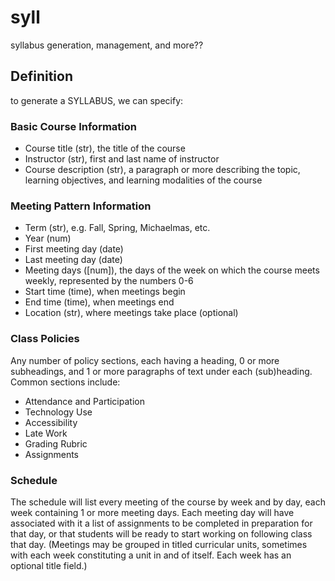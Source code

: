 # syll
syllabus generation, management, and more??

## Definition

to generate a SYLLABUS, we can specify: 

### Basic Course Information

* Course title (str), the title of the course 
* Instructor (str), first and last name of instructor
* Course description (str), a paragraph or more describing the topic, learning objectives, and learning modalities of the course

### Meeting Pattern Information

* Term (str), e.g. Fall, Spring, Michaelmas, etc.
* Year (num)
* First meeting day (date)
* Last meeting day (date)
* Meeting days ([num]), the days of the week on which the course meets weekly, represented by the numbers 0-6
* Start time (time), when meetings begin
* End time (time), when meetings end
* Location (str), where meetings take place (optional)

### Class Policies 

Any number of policy sections, each having a heading, 0 or more subheadings, and 1 or more paragraphs of text under each (sub)heading. Common sections include: 

* Attendance and Participation
* Technology Use
* Accessibility
* Late Work 
* Grading Rubric
* Assignments

### Schedule 

The schedule will list every meeting of the course by week and by day, each week containing 1 or more meeting days. Each meeting day will have associated with it a list of assignments to be completed in preparation for that day, or that students will be ready to start working on following class that day. (Meetings may be grouped in titled curricular units, sometimes with each week constituting a unit in and of itself. Each week has an optional title field.)